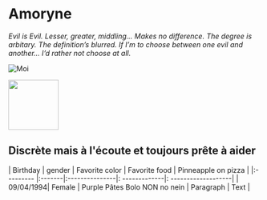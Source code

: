 # Amoryne 

*Evil is Evil. Lesser, greater, middling… Makes no difference. The degree is arbitary. The definition’s blurred. If I’m to choose between one evil and another… I’d rather not choose at all.*

![Moi](https://media-exp1.licdn.com/dms/image/C5603AQEDmUs3n6hdig/profile-displayphoto-shrink_800_800/0/1591164218251?e=1649289600&v=beta&t=UK6zvRj1rah1CNRjTxafUhjJRZEigQtIBq-j0vvTY1w)

<img src="https://media-exp1.licdn.com/dms/image/C5603AQEDmUs3n6hdig/profile-displayphoto-shrink_800_800/0/1591164218251?e=1649289600&v=beta&t=UK6zvRj1rah1CNRjTxafUhjJRZEigQtIBq-j0vvTY1w" width="100" height="100">

## Discrète mais à l'écoute et toujours prête à aider

|  Birthday  | gender | Favorite color | Favorite food | Pinneapple on pizza |
|:---------  |:-------|:---------------|: -------------|: -------------------|
| 09/04/1994| Female  |     Purple         Pâtes Bolo         NON no nein
| Paragraph | Text | 

